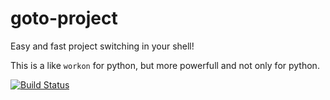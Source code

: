 goto-project
============
Easy and fast project switching in your shell!

This is a like `workon` for python, but more powerfull and not only for python.

[![Build Status](https://travis-ci.com/sivakov512/goto-project-rs.svg?branch=master)](https://travis-ci.com/sivakov512/goto-project-rs)
